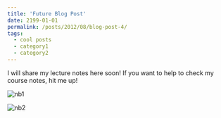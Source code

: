 ```yaml
---
title: 'Future Blog Post'
date: 2199-01-01
permalink: /posts/2012/08/blog-post-4/
tags:
  - cool posts
  - category1
  - category2
---
```


I will share my lecture notes here soon! If you want to help to check my course notes, hit me up!

![nb1](https://robuno.github.io/files/nb1.png)

![nb2](https://robuno.github.io/files/nb1.png)
